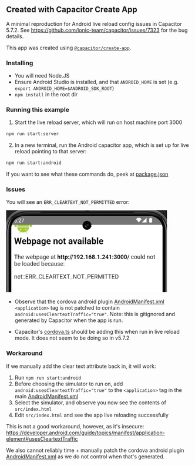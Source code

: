 ## Created with Capacitor Create App

A minimal reproduction for Android live reload config issues in Capacitor 5.7.2. See https://github.com/ionic-team/capacitor/issues/7323 for the bug details.

This app was created using [`@capacitor/create-app`](https://github.com/ionic-team/create-capacitor-app).

### Installing

- You will need Node.JS
- Ensure Android Studio is installed, and that `ANDROID_HOME` is set (e.g. `export ANDROID_HOME=$ANDROID_SDK_ROOT`)
- `npm install` in the root dir

### Running this example

1. Start the live reload server, which will run on host machine port 3000

```bash
npm run start:server
```

2. In a new terminal, run the Android capacitor app, which is set up for live reload pointing to that server:

```bash
npm run start:android
```

If you want to see what these commands do, peek at [package.json](./package.json)

### Issues

You will see an `ERR_CLEARTEXT_NOT_PERMITTED` error:

![error image](./err.png)

- Observe that the cordova android plugin [AndroidManifest.xml](./android/capacitor-cordova-android-plugins/src/main/AndroidManifest.xml) `<application>` tag is not patched to contain `android:usesCleartextTraffic="true"`. Note: this is gitignored and generated by Capacitor when the app is run.

- Capacitor's [cordova.ts](https://github.com/ionic-team/capacitor/blob/2d87deed6ccb36a39438a9ff4b82f1d833823cb9/cli/src/cordova.ts#L1080-L1107) should be adding this when run in live reload mode. It does not seem to be doing so in v5.7.2

### Workaround

If we manually add the clear text attribute back in, it will work:

1. Run `npm run start:android`
2. Before choosing the simulator to run on, add `android:usesCleartextTraffic="true"` to the `<application>` tag in the main [AndroidManifest.xml](./android/app/src/main/AndroidManifest.xml)
3. Select the simulator, and observe you now see the contents of `src/index.html`
4. Edit `src/index.html` and see the app live reloading successfully

This is not a good workaround, however, as it's insecure: https://developer.android.com/guide/topics/manifest/application-element#usesCleartextTraffic

We also cannot reliably time + manually patch the cordova android plugin [AndroidManifest.xml](./android/capacitor-cordova-android-plugins/src/main/AndroidManifest.xml) as we do not control when that's generated.
